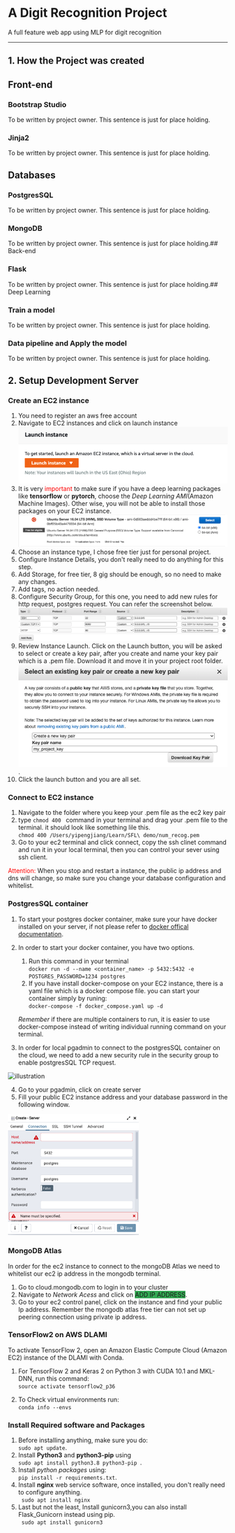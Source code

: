 # A Digit Recognition Project
A full feature web app using MLP for digit recognition
<hr>

##  1. How the Project was created
## Front-end
### Bootstrap Studio
To be written by project owner. This sentence is just for place holding.
### Jinja2
To be written by project owner. This sentence is just for place holding. 
## Databases
### PostgresSQL
To be written by project owner. This sentence is just for place holding.
### MongoDB
To be written by project owner. This sentence is just for place holding.## Back-end
### Flask
To be written by project owner. This sentence is just for place holding.## Deep Learning
### Train a model 
To be written by project owner. This sentence is just for place holding.
### Data pipeline and Apply the model
To be written by project owner. This sentence is just for place holding.
##  2. Setup Development Server
### Create an EC2 instance 
1. You need to register an aws free account
2. Navigate to EC2 instances and click on launch instance![](readme_img/2021-06-27-22-07-36.png)
3. It is very <span style="color:red">important</span> to make sure if you have a deep learning packages like **tensorflow** or **pytorch**, choose the *Deep Learning AMI*(Amazon Machine Images). Other wise, you will not be able to install those packages on your EC2 instance.![](readme_img/2021-06-27-22-14-15.png)
4. Choose an instance type, I chose free tier just for personal project.
5. Configure Instance Details, you don't really need to do anything for this step.
6. Add Storage, for free tier, 8 gig should be enough, so no need to make any changes.
7. Add tags, no action needed.
8. Configure Security Group, for this one, you need to add new rules for http request, postgres request. You can refer the screenshot below.![](readme_img/2021-06-27-22-29-08.png) 
9. Review Instance Launch. Click on the Launch button, you will be asked to select or create a key pair, after you create and name your key pair which is a .pem file. Download it and move it in your project root folder.![](readme_img/2021-06-27-22-26-36.png).
10. Click the launch button and you are all set.


### Connect to EC2 instance
1. Navigate to the folder where you keep your .pem file as the ec2 key pair
2. type `chmod 400 ` command in your terminal and drag your .pem file to the terminal. it should look like something lile this.\
 `chmod 400 /Users/yipengjiang/Learn/SFL\ demo/num_recog.pem`
3. Go to your ec2 terminal and click connect, copy the ssh clinet command and run it in your local terminal, then you can control your sever using ssh client. 

<span style="color:red">Attention: </span> When you stop and restart a instance, the public ip address and dns will change, so make sure you change your database configuration and whitelist.


### PostgresSQL container
1. To start your postgres docker container, make sure your have docker installed on your server, if not please refer to [docker offical documentation](https://www.walmart.com/registry/baby/c5dbbe58-62cc-4eed-b872-696496ac10ff).

2. In order to start your docker container, you have two options.
    1. Run this command in your terminal\
    `docker run -d --name <container_name> -p 5432:5432 -e POSTGRES_PASSWORD=1234 postgres`
    2. If you have install docker-compose on your EC2 instance, there is a yaml file which is a docker compose file. you can start your container simply by runing:\
    `docker-compose -f docker_compose.yaml up -d`
    
    *Remember* if there are multiple containers to run, it is easier to use docker-compose instead of writing individual running command on your terminal.
3. In order for local pgadmin to connect to the postgresSQL container on the cloud, we need to add a new security rule in the security group to enable postgresSQL TCP request.

<img src="https://i.stack.imgur.com/GLWwb.png" alt="illustration" width="400"/>

4. Go to your pgadmin, click on create server
5. Fill your public EC2 instance address and your database password in the following window. 

<img src="readme_img/2021-06-27-20-21-32.png" alt="illustration" width="300"/>

### MongoDB Atlas
In order for the ec2 instance to connect to the mongoDB Atlas we need to whitelist our ec2 ip address in the mongodb terminal.

1. Go to cloud.mongodb.com to login in to your cluster
2. Navigate to *Network Acess* and click on <span style="background-color: #32a852">ADD IP ADDRESS</span>.
3. Go to your ec2 control panel, click on the instance and find your public Ip address. Remember the mongodb atlas free tier can not set up peering connection using private ip address. 
 

### TensorFlow2 on AWS DLAMI 
To activate TensorFlow 2, open an Amazon Elastic Compute Cloud (Amazon EC2) instance of the DLAMI with Conda.

1. For TensorFlow 2 and Keras 2 on Python 3 with CUDA 10.1 and MKL-DNN, run this command:\
`source activate tensorflow2_p36`

2. To Check virtual environments run:\
`conda info --envs`

### Install Required software and Packages
1. Before installing anything, make sure you do:\
`sudo apt update`.
1. Install **Python3** and **python3-pip** using\
 `sudo apt install python3.8 python3-pip `.
1. Install *python packages* using:\
`pip install -r requirements.txt`.
1. Install **nginx** web service software, once installed, you don't really need to configure anything.\
` sudo apt install nginx`
1. Last but not the least, Install gunicorn3,you can also install Flask_Gunicorn instead using pip. \
` sudo apt install gunicorn3` 

